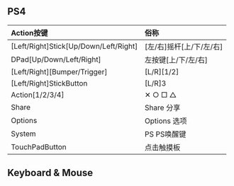 ## PS4
|Action按键|俗称|
|:-|:-|
|[Left/Right]Stick[Up/Down/Left/Right] | [左/右]摇杆[上/下/左/右]|
|DPad[Up/Down/Left/Right] | 左按键[上/下/左/右]|
| [Left/Right][Bumper/Trigger] | [L/R][1/2]|
| [Left/Right]StickButton | [L/R]3|
|Action[1/2/3/4] | ✕ ○ □ △|
| Share | Share 分享 |
| Options| Options 选项 |
|System| PS PS唤醒键 |
| TouchPadButton | 点击触摸板 |

## Keyboard & Mouse
